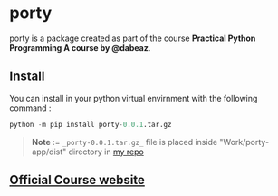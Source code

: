 # porty 

porty is a package created as part of the course __Practical Python Programming A course by @dabeaz__.

## Install

You can install in your python virtual envirnment with the following command :

``` py
python -m pip install porty-0.0.1.tar.gz
```

> __Note__ := `_porty-0.0.1.tar.gz_` file is placed inside "Work/porty-app/dist" directory in [my repo](https://github.com/Karthik-d-k/practical-python)

## [Official Course website](https://dabeaz-course.github.io/practical-python/)
